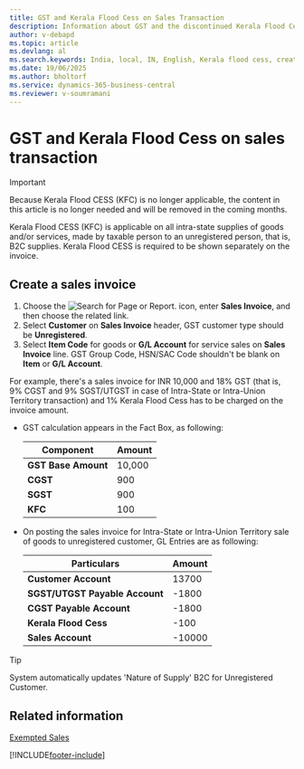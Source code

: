 ```yaml
---
title: GST and Kerala Flood Cess on Sales Transaction
description: Information about GST and the discontinued Kerala Flood Cess on sales transactions in India.
author: v-debapd
ms.topic: article
ms.devlang: al
ms.search.keywords: India, local, IN, English, Kerala flood cess, create sales invoice
ms.date: 19/06/2025
ms.author: bholtorf
ms.service: dynamics-365-business-central
ms.reviewer: v-soumramani
---
```


# GST and Kerala Flood Cess on sales transaction

> [!IMPORTANT]
> Because Kerala Flood CESS (KFC) is no longer applicable, the content in this article is no longer needed and will be removed in the coming months.

Kerala Flood CESS (KFC) is applicable on all intra-state supplies of goods and/or services, made by taxable person to an unregistered person, that is, B2C supplies. Kerala Flood CESS is required to be shown separately on the invoice.

## Create a sales invoice

1. Choose the ![Search for Page or Report.](image/search_small.png "Search for Page or Report icon") icon, enter **Sales Invoice**, and then choose the related link.
1. Select **Customer** on **Sales Invoice** header, GST customer type should be **Unregistered**.
1. Select **Item Code** for goods or **G/L Account** for service sales on **Sales Invoice** line. GST Group Code, HSN/SAC Code shouldn't be blank on **Item** or **G/L Account**.

For example, there's a sales invoice for INR 10,000 and 18% GST (that is, 9% CGST and 9% SGST/UTGST in case of Intra-State or Intra-Union Territory transaction) and 1% Kerala Flood Cess has to be charged on the invoice amount.

- GST calculation appears in the Fact Box, as following:

    |Component|Amount|
    |----------------------------------|---------------------------------------|  
    |**GST Base Amount**|10,000|  
    |**CGST**|900|  
    |**SGST**|900|
    |**KFC**|100|

- On posting the sales invoice for Intra-State or Intra-Union Territory sale of goods to unregistered customer, GL Entries are as following:

    |Particulars|Amount|
    |----------------------------------|---------------------------------------|  
    |**Customer Account**|13700|  
    |**SGST/UTGST Payable Account**|-1800|  
    |**CGST Payable Account**|-1800|
    |**Kerala Flood Cess**|-100|
    |**Sales Account**|-10000|

> [!TIP]
> System automatically updates 'Nature of Supply' B2C for Unregistered Customer.

## Related information

[Exempted Sales](GST-Exempted-Sales.md)

[!INCLUDE[footer-include](../../includes/footer-banner.md)]
